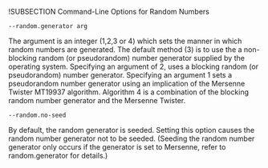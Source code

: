 !SUBSECTION Command-Line Options for Random Numbers

`--random.generator arg`

The argument is an integer (1,2,3 or 4) which sets the manner in which random numbers are generated. The default method (3) is to use the a non-blocking random (or pseudorandom) number generator supplied by the operating system. Specifying an argument of 2, uses a blocking random (or pseudorandom) number generator. Specifying an argument 1 sets a pseudorandom number generator using an implication of the Mersenne Twister MT19937 algorithm. Algorithm 4 is a combination of the blocking random number generator and the Mersenne Twister.

`--random.no-seed`

By default, the random generator is seeded. Setting this option causes the random number generator not to be seeded. (Seeding the random number generator only occurs if the generator is set to Mersenne, refer to random.generator for details.)

<!--
@anchor CommandLineRandomGenerator
@copydetails triagens::rest::ApplicationServer::_randomGenerator
-->